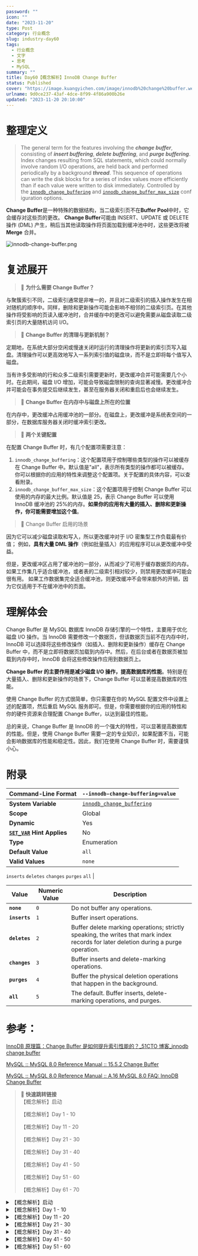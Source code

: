 ```yaml
---
password: ""
icon: ""
date: "2023-11-20"
type: Post
category: 行业概念
slug: industry-day60
tags:
  - 行业概念
  - 文字
  - 思考
  - MySQL
summary: ""
title: Day60【概念解析】InnoDB Change Buffer
status: Published
cover: "https://image.kuangyichen.com/image/innodb%20change%20buffer.webp"
urlname: 9d0ce237-43af-4dce-8f99-4f86a900b26e
updated: "2023-11-20 20:10:00"
---
```


# 整理定义

> The general term for the features involving the ***change buffer***, consisting of ***insert buffering***, ***delete buffering***, and ***purge buffering***. Index changes resulting from SQL statements, which could normally involve random I/O operations, are held back and performed periodically by a background ***thread***. This sequence of operations can write the disk blocks for a series of index values more efficiently than if each value were written to disk immediately. Controlled by the [`innodb_change_buffering`](https://dev.mysql.com/doc/refman/8.0/en/innodb-parameters.html#sysvar_innodb_change_buffering) and [`innodb_change_buffer_max_size`](https://dev.mysql.com/doc/refman/8.0/en/innodb-parameters.html#sysvar_innodb_change_buffer_max_size) configuration options.

**Change Buffer**是一种特殊的数据结构，当二级索引页不在**Buffer Pool**中时，它会缓存对这些页的更改。 **Change Buffer**可能由 INSERT、UPDATE 或 DELETE 操作 (DML) 产生，稍后当其他读取操作将页面加载到缓冲池中时，这些更改将被 **Merge** 合并。

![innodb-change-buffer.png](https://image.kuangyichen.com/image/innodb-change-buffer.png)

# 复述展开

> 🎈 **为什么需要 Change Buffer？**

与聚簇索引不同，二级索引通常是非唯一的，并且对二级索引的插入操作发生在相对随机的顺序中。同样，删除和更新操作可能会影响不相邻的二级索引页。在其他操作将受影响的页读入缓冲池时，合并缓存中的更改可以避免需要从磁盘读取二级索引页的大量随机访问 I/O。

> 🎈 **Change Buffer 的清理与更新机制？**

定期地，在系统大部分空闲或慢速关闭时运行的清理操作将更新的索引页写入磁盘。清理操作可以更高效地写入一系列索引值的磁盘块，而不是立即将每个值写入磁盘。

当有许多受影响的行和众多二级索引需要更新时，更改缓冲合并可能需要几个小时。在此期间，磁盘 I/O 增加，可能会导致磁盘限制的查询显著减慢。更改缓冲合并可能会在事务提交后继续发生，甚至在服务器关闭和重启后也会继续发生。

> 🎈 **Change Buffer 在内存中与磁盘上所在的位置**

在内存中，更改缓冲占用缓冲池的一部分。在磁盘上，更改缓冲是系统表空间的一部分，在数据库服务器关闭时缓冲索引更改。

> 🎈 **两个关键配置**

在配置 Change Buffer 时，有几个配置项需要注意：

1. `innodb_change_buffering`：这个配置项用于控制哪些类型的操作可以被缓存在 Change Buffer 中。默认值是"all"，表示所有类型的操作都可以被缓存。你可以根据你的应用的特性来调整这个配置项。关于配置的具体内容，可以查看附录。
2. `innodb_change_buffer_max_size`：这个配置项用于控制 Change Buffer 可以使用的内存的最大比例。默认值是 25，表示 Change Buffer 可以使用 InnoDB 缓冲池的 25%的内存。**如果你的应用有大量的插入、删除和更新操作，你可能需要增加这个值**。

> 🎈 Change Buffer 启用的场景

因为它可以减少磁盘读取和写入，所以更改缓冲对于 I/O 密集型工作负载最有价值； 例如，**具有大量 DML 操作**（例如批量插入）的应用程序可以从更改缓冲中受益。

但是，更改缓冲区占用了缓冲池的一部分，从而减少了可用于缓存数据页的内存。 如果工作集几乎适合缓冲池，或者表的二级索引相对较少，则禁用更改缓冲可能会很有用。 如果工作数据集完全适合缓冲池，则更改缓冲不会带来额外的开销，因为它仅适用于不在缓冲池中的页面。

# 理解体会

Change Buffer 是 MySQL 数据库 InnoDB 存储引擎的一个特性，主要用于优化磁盘 I/O 操作。当 InnoDB 需要修改一个数据页，但该数据页当前不在内存中时，InnoDB 可以选择将这些修改操作（如插入、删除和更新操作）缓存在 Change Buffer 中，而不是立即将数据页加载到内存中。然后，在后台或者在数据页被加载到内存中时，InnoDB 会将这些修改操作应用到数据页上。

**Change Buffer 的主要作用是减少磁盘 I/O 操作，提高数据库的性能**。特别是在大量插入、删除和更新操作的场景下，Change Buffer 可以显著提高数据库的性能。

使用 Change Buffer 的方式很简单，你只需要在你的 MySQL 配置文件中设置上述的配置项，然后重启 MySQL 服务即可。但是，你需要根据你的应用的特性和你的硬件资源来合理配置 Change Buffer，以达到最佳的性能。

总的来说，Change Buffer 是 InnoDB 的一个强大的特性，可以显著提高数据库的性能。但是，使用 Change Buffer 需要一定的专业知识，如果配置不当，可能会影响数据库的性能和稳定性。因此，我们在使用 Change Buffer 时，需要谨慎小心。

# 附录

| **Command-Line Format**                                                                                                | `--innodb-change-buffering=value`                                                                                          |
| ---------------------------------------------------------------------------------------------------------------------- | -------------------------------------------------------------------------------------------------------------------------- |
| **System Variable**                                                                                                    | [`innodb_change_buffering`](https://dev.mysql.com/doc/refman/8.0/en/innodb-parameters.html#sysvar_innodb_change_buffering) |
| **Scope**                                                                                                              | Global                                                                                                                     |
| **Dynamic**                                                                                                            | Yes                                                                                                                        |
| [**`SET_VAR`**](https://dev.mysql.com/doc/refman/8.0/en/optimizer-hints.html#optimizer-hints-set-var) **Hint Applies** | No                                                                                                                         |
| **Type**                                                                                                               | Enumeration                                                                                                                |
| **Default Value**                                                                                                      | `all`                                                                                                                      |
| **Valid Values**                                                                                                       | `none`                                                                                                                     |

`inserts`
`deletes`
`changes`
`purges`
`all` |

| **Value**     | **Numeric Value** | **Description**                                                                                                                      |
| ------------- | ----------------- | ------------------------------------------------------------------------------------------------------------------------------------ |
| **`none`**    | `0`               | Do not buffer any operations.                                                                                                        |
| **`inserts`** | `1`               | Buffer insert operations.                                                                                                            |
| **`deletes`** | `2`               | Buffer delete marking operations; strictly speaking, the writes that mark index records for later deletion during a purge operation. |
| **`changes`** | `3`               | Buffer inserts and delete-marking operations.                                                                                        |
| **`purges`**  | `4`               | Buffer the physical deletion operations that happen in the background.                                                               |
| **`all`**     | `5`               | The default. Buffer inserts, delete-marking operations, and purges.                                                                  |

# 参考：

[InnoDB 原理篇：Change Buffer 是如何提升索引性能的？\_51CTO 博客\_innodb change buffer](https://blog.51cto.com/u_13626762/5163122)

[MySQL :: MySQL 8.0 Reference Manual :: 15.5.2 Change Buffer](https://dev.mysql.com/doc/refman/8.0/en/innodb-change-buffer.html)

[MySQL :: MySQL 8.0 Reference Manual :: A.16 MySQL 8.0 FAQ: InnoDB Change Buffer](https://dev.mysql.com/doc/refman/8.0/en/faqs-innodb-change-buffer.html)

> 📌 **快速跳转链接**  
> 【概念解析】启动
>
> 【概念解析】Day 1 - 10
>
> 【概念解析】Day 11 - 20
>
> 【概念解析】Day 21 - 30
>
> 【概念解析】Day 31 - 40
>
> 【概念解析】Day 41 - 50
>
> 【概念解析】Day 51 - 60
>
> 【概念解析】Day 61 - 70

<details>
<summary>【概念解析】启动</summary>

[bookmark](https://kuangyichen.com/article/industry)

[bookmark](https://kuangyichen.com/article/start-industry-100-words)

</details>

<details>
<summary>【概念解析】Day 1 - 10</summary>

[bookmark](https://kuangyichen.com/article/industry-day1)

[bookmark](https://kuangyichen.com/article/industry-day2)

[bookmark](https://kuangyichen.com/article/industry-day3)

[bookmark](https://kuangyichen.com/article/industry-day4)

[bookmark](https://kuangyichen.com/article/industry-day5)

[bookmark](https://kuangyichen.com/article/industry-day6)

[bookmark](https://kuangyichen.com/article/industry-day7)

[bookmark](https://kuangyichen.com/article/industry-day8)

[bookmark](https://kuangyichen.com/article/industry-day9)

[bookmark](https://kuangyichen.com/article/industry-day10)

</details>

<details>
<summary>【概念解析】Day 11 - 20</summary>

[bookmark](https://kuangyichen.com/article/industry-day11)

[bookmark](https://kuangyichen.com/article/industry-day12)

[bookmark](https://kuangyichen.com/article/industry-day13)

[bookmark](https://kuangyichen.com/article/industry-day14)

[bookmark](https://kuangyichen.com/article/industry-day15)

[bookmark](https://kuangyichen.com/article/industry-day16)

[bookmark](https://kuangyichen.com/article/industry-day17)

[bookmark](https://kuangyichen.com/article/industry-day18)

[bookmark](https://kuangyichen.com/article/industry-day19)

[bookmark](https://kuangyichen.com/article/industry-day20)

</details>

<details>
<summary>【概念解析】Day 21 - 30</summary>

[bookmark](https://kuangyichen.com/article/industry-day21)

[bookmark](https://kuangyichen.com/article/industry-day22)

[bookmark](https://kuangyichen.com/article/industry-day23)

[bookmark](https://kuangyichen.com/article/industry-day24)

[bookmark](https://kuangyichen.com/article/industry-day25)

[bookmark](https://kuangyichen.com/article/industry-day26)

[bookmark](https://kuangyichen.com/article/industry-day27)

[bookmark](https://kuangyichen.com/article/industry-day28)

[bookmark](https://kuangyichen.com/article/industry-day29)

[bookmark](https://kuangyichen.com/article/industry-day30)

</details>

<details>
<summary>【概念解析】Day 31 - 40</summary>

[bookmark](https://kuangyichen.com/article/industry-day31)

[bookmark](https://kuangyichen.com/article/industry-day32)

[bookmark](https://kuangyichen.com/article/industry-day33)

[bookmark](https://kuangyichen.com/article/industry-day34)

[bookmark](https://kuangyichen.com/article/industry-day35)

[bookmark](https://kuangyichen.com/article/industry-day36)

[bookmark](https://kuangyichen.com/article/industry-day37)

[bookmark](https://kuangyichen.com/article/industry-day38)

[bookmark](https://kuangyichen.com/article/industry-day39)

[bookmark](https://kuangyichen.com/article/industry-day40)

</details>

<details>
<summary>【概念解析】Day 41 - 50</summary>

[bookmark](https://kuangyichen.com/article/industry-day41)

[bookmark](https://kuangyichen.com/article/industry-day42)

[bookmark](https://kuangyichen.com/article/industry-day43)

[bookmark](https://kuangyichen.com/article/industry-day44)

[bookmark](https://kuangyichen.com/article/industry-day45)

[bookmark](https://kuangyichen.com/article/industry-day46)

[bookmark](https://kuangyichen.com/article/industry-day47)

[bookmark](https://kuangyichen.com/article/industry-day48)

[bookmark](https://kuangyichen.com/article/industry-day49)

[bookmark](https://kuangyichen.com/article/industry-day50)

</details>

<details>
<summary>【概念解析】Day 51 - 60</summary>

[bookmark](https://kuangyichen.com/article/industry-day51)

[bookmark](https://kuangyichen.com/article/industry-day52)

[bookmark](https://kuangyichen.com/article/industry-day53)

[bookmark](https://kuangyichen.com/article/industry-day54)

[bookmark](https://kuangyichen.com/article/industry-day55)

[bookmark](https://kuangyichen.com/article/industry-day56)

[bookmark](https://kuangyichen.com/article/industry-day57)

[bookmark](https://kuangyichen.com/article/industry-day58)

[bookmark](https://kuangyichen.com/article/industry-day59)

</details>
